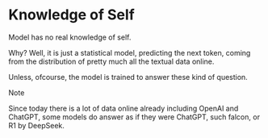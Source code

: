 # Knowledge of Self

Model has no real knowledge of self.

Why? Well, it is just a statistical model, predicting the next token, coming from the distribution of pretty much all the textual data online.

Unless, ofcourse, the model is trained to answer these kind of question.

> [!NOTE]
> Since today there is a lot of data online already including OpenAI and ChatGPT, some models do answer as if they were ChatGPT, such falcon, or R1 by DeepSeek.